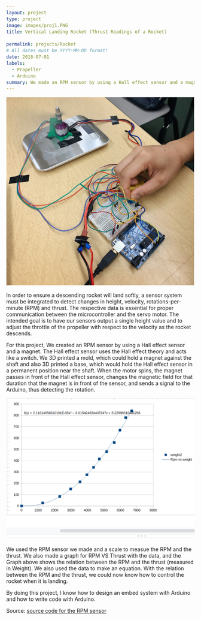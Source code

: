 ```yaml
---
layout: project
type: project
image: images/proj1.PNG
title: Vertical Landing Rocket (Thrust Readings of a Rocket)

permalink: projects/Rocket
# All dates must be YYYY-MM-DD format!
date: 2018-07-01
labels:
  - Propeller
  - Arduino
summary: We made an RPM sensor by using a Hall effect sensor and a magnet for the Vericle Landing Rocket.
---
```


<div class="ui small rounded images">
  <img class="ui small floated image" src="../images/proj1.PNG">
  
  
</div>

In order to ensure a descending rocket will land softly, a sensor system must be integrated to detect changes in height, velocity, rotations-per-minute (RPM) and thrust. The respective data is essential for proper communication between the microcontroller and the servo motor. The intended goal is to have our sensors output a single height value and to adjust the throttle of the propeller with respect to the velocity as the rocket descends.


For this project, We created an RPM sensor by using a Hall effect sensor and a magnet. The Hall effect sensor uses the Hall effect theory and acts like a switch. We 3D printed a mold, which could hold a magnet against the shaft and also 3D printed a base, which would hold the Hall effect sensor in a permanent position near the shaft. When the motor spins, the magnet passes in front of the Hall effect sensor, changes the magnetic field for that duration that the magnet is in front of the sensor, and sends a signal to the Arduino, thus detecting the rotation. 

<div class="ui medium rounded images">
  
 <img class="ui medium image" src="../images/proj1-2.PNG">
 
</div>

We used the RPM sensor we made and a scale to measue the RPM and the thrust. We also made a graph for RPM VS Thrust with the data, and the Graph above shows the relation between the RPM and the thrust (measured in Weight).  We also used the data to make an equation.  With the relation between the RPM and the thrust, we could now know how to control the rocket when it is landing.

By doing this project, I know how to design an embed system with Arduino and how to write code with Arduino.



Source: <a href="https://github.com/Ray4898/Ray4898.github.io/blob/master/RPM.ino"><i class="large github icon "></i>source code for the RPM sensor</a>







